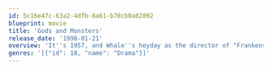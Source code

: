 ```yaml
---
id: 5c16e47c-63a2-4dfb-8a61-b78cb0a82892
blueprint: movie
title: 'Gods and Monsters'
release_date: '1998-01-21'
overview: 'It''s 1957, and Whale''s heyday as the director of "Frankenstein," "Bride of Frankenstein" and "The Invisible Man" is long behind him. Retired and a semi-recluse, he lives his days accompanied only by images from his past. When his dour housekeeper, Hannah, hires a handsome young gardener, the flamboyant director and simple yard man develop an unlikely friendship, which will change them forever.'
genres: '[{"id": 18, "name": "Drama"}]'
---
```

